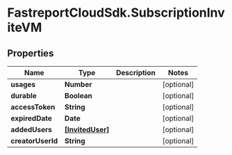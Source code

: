 # FastreportCloudSdk.SubscriptionInviteVM

## Properties

Name | Type | Description | Notes
------------ | ------------- | ------------- | -------------
**usages** | **Number** |  | [optional] 
**durable** | **Boolean** |  | [optional] 
**accessToken** | **String** |  | [optional] 
**expiredDate** | **Date** |  | [optional] 
**addedUsers** | [**[InvitedUser]**](InvitedUser.md) |  | [optional] 
**creatorUserId** | **String** |  | [optional] 


